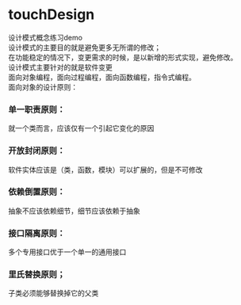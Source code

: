 # touchDesign
设计模式概念练习demo\
设计模式的主要目的就是避免更多无所谓的修改；\
在功能稳定的情况下，变更需求的时候，是以新增的形式实现，避免修改。\
设计模式主要针对的就是软件变更\
面向对象编程，面向过程编程，面向函数编程，指令式编程。\
面向对象的设计原则：

### 单一职责原则：
就一个类而言，应该仅有一个引起它变化的原因
### 开放封闭原则：
软件实体应该是（类，函数，模块）可以扩展的，但是不可修改
### 依赖倒置原则：
抽象不应该依赖细节，细节应该依赖于抽象
### 接口隔离原则：
多个专用接口优于一个单一的通用接口
### 里氏替换原则；
子类必须能够替换掉它的父类



